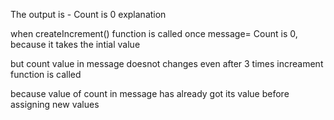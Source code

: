 The output is - Count is 0
explanation

when createIncrement() function is called once 
message= Count is 0, because it takes the intial value

but count value in message  doesnot changes even after 3 times increament function is called 

because value of count in message has already got its value before assigning new values